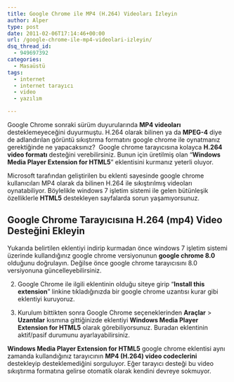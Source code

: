 ```yaml
---
title: Google Chrome ile MP4 (H.264) Videoları İzleyin
author: Alper
type: post
date: 2011-02-06T17:14:46+00:00
url: /google-chrome-ile-mp4-videolari-izleyin/
dsq_thread_id:
  - 949697392
categories:
  - Masaüstü
tags:
  - internet
  - internet tarayıcı
  - video
  - yazılım

---
```

Google Chrome sonraki sürüm duyurularında **MP4 videoları** desteklemeyeceğini duyurmuştu. H.264 olarak bilinen ya da **MPEG-4** diye de adlandırılan görüntü sıkıştırma formatını google chrome ile oynatmanız gerektiğinde ne yapacaksınız?  Google chrome tarayıcısına kolayca **H.264 video formatı** desteğini verebilirsiniz. Bunun için üretilmiş olan &#8220;**Windows Media Player Extension for HTML5**&#8221; eklentisini kurmanız yeterli oluyor.

Microsoft tarafından geliştirilen bu eklenti sayesinde google chrome kullanıcıları MP4 olarak da bilinen H.264 ile sıkıştırılmış videoları oynatabiliyor. Böylelikle windows 7 işletim sistemi ile gelen bütünleşik özelliklerle **HTML5** destekleyen sayfalarda sorun yaşamıyorsunuz.

## Google Chrome Tarayıcısına H.264 (mp4) Video Desteğini Ekleyin

Yukarıda belirtilen eklentiyi indirip kurmadan önce windows 7 işletim sistemi üzerinde kullandığınız google chrome versiyonunun **google chrome 8.0** olduğunu doğrulayın. Değilse önce google chrome tarayıcısını 8.0 versiyonuna güncelleyebilirsiniz. 

2. Google Chrome ile ilgili eklentinin olduğu siteye girip &#8220;**Install this extension**&#8221; linkine tıkladığınızda bir google chrome uzantısı kurar gibi eklentiyi kuruyoruz.

3. Kurulum bittikten sonra Google Chrome seçeneklerinden **Araçlar** > **Uzantılar** kısmına gittiğinizde eklentiyi **Windows Media Player Extension for HTML5** olarak görebiliyorsunuz. Buradan eklentinin aktif/pasif durumunu ayarlayabilirsiniz.

**Windows Media Player Extension for HTML5** google chrome eklentisi aynı zamanda kullandığınız tarayıcının **MP4 (H.264) video codeclerini** destekleyip desteklemediğini sorguluyor. Eğer tarayıcı desteği bu video sıkıştırma formatına gelirse otomatik olarak kendini devreye sokmuyor.